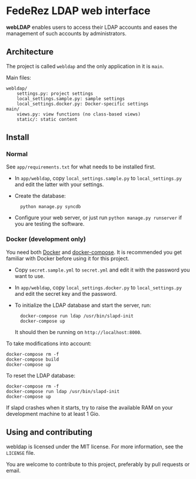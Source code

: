 FedeRez LDAP web interface
==========================

**webLDAP** enables users to access their LDAP accounts and eases the management of such
accounts by administrators.

Architecture
------------

The project is called `webldap` and the only application in it is `main`.

Main files:

    webldap/
        settings.py: project settings
        local_settings.sample.py: sample settings
        local_settings.docker.py: Docker-specific settings
    main/
        views.py: view functions (no class-based views)
        static/: static content

Install
-------

### Normal

See `app/requirements.txt` for what needs to be installed first.

* In `app/webldap`, copy `local_settings.sample.py` to `local_settings.py` and edit the
  latter with your settings.
* Create the database:

        python manage.py syncdb

* Configure your web server, or just run `python manage.py runserver` if you are
  testing the software.

### Docker (development only)

You need both [Docker](https://www.docker.com) and
[docker-compose](https://docs.docker.com/compose/).  It is recommended you get familiar
with Docker before using it for this project.

* Copy `secret.sample.yml` to `secret.yml` and edit it with the password you want to use.
* In `app/webldap`, copy `local_settings.docker.py` to `local_settings.py` and edit the
  secret key and the password.
* To initialize the LDAP database and start the server, run:

        docker-compose run ldap /usr/bin/slapd-init
        docker-compose up

  It should then be running on `http://localhost:8000`.

To take modifications into account:

```
docker-compose rm -f
docker-compose build
docker-compose up
```

To reset the LDAP database:

```
docker-compose rm -f
docker-compose run ldap /usr/bin/slapd-init
docker-compose up
```

If slapd crashes when it starts, try to raise the available RAM on your development
machine to at least 1&nbsp;Gio.

Using and contributing
----------------------

webldap is licensed under the MIT license. For more information, see the `LICENSE` file.

You are welcome to contribute to this project, preferably by pull requests or email.
